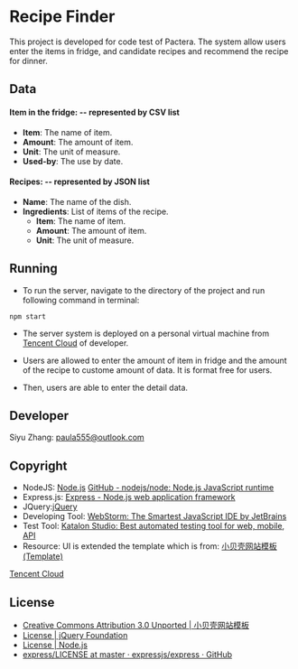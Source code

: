 # Recipe Finder
This project is developed for code test of Pactera.
The system allow users enter the items in fridge, and candidate recipes and recommend the recipe for dinner.

## Data

#### Item in the fridge: -- represented by CSV list
- **Item**: The name of item.
- **Amount**: The amount of item.
- **Unit**: The unit of measure.
- **Used-by**: The use by date.


#### Recipes: -- represented by JSON list
- **Name**: The name of the dish.
- **Ingredients**: List of items of the recipe.
  - **Item**: The name of item.
  - **Amount**: The amount of item.
  - **Unit**: The unit of measure.

## Running   
-  To run the server, navigate to the directory of the project and run following command in terminal:
```
npm start
```

- The server system is deployed on a personal virtual machine from [Tencent Cloud](https://intl.cloud.tencent.com/) of developer.

- Users are allowed to enter the amount of item in fridge and the amount of the recipe to custome amount of data. It is format free for users.

- Then, users are able to enter the detail data.

## Developer     
Siyu Zhang: paula555@outlook.com

## Copyright
- NodeJS: [Node.js](https://nodejs.org/en/)
        [GitHub - nodejs/node: Node.js JavaScript runtime](https://github.com/nodejs/node)
- Express.js: [Express - Node.js web application framework](https://expressjs.com/)
- JQuery:[jQuery](http://jquery.com/)
- Developing Tool: [WebStorm: The Smartest JavaScript IDE by JetBrains](https://www.jetbrains.com/webstorm/)
- Test Tool: [Katalon Studio: Best automated testing tool for web, mobile, API](https://www.katalon.com/)
- Resource:
UI is extended the template which is from: [小贝壳网站模板 (Template)](http://www.smallseashell.com)    

[Tencent Cloud](https://intl.cloud.tencent.com/)

## License
- [Creative Commons Attribution 3.0 Unported | 小贝壳网站模板](http://creativecommons.org/licenses/by/3.0/)
- [License | jQuery Foundation](https://jquery.org/license/)
- [License | Node.js](https://raw.githubusercontent.com/nodejs/node/master/LICENSE)
- [express/LICENSE at master · expressjs/express · GitHub](https://github.com/expressjs/express/blob/master/LICENSE)

